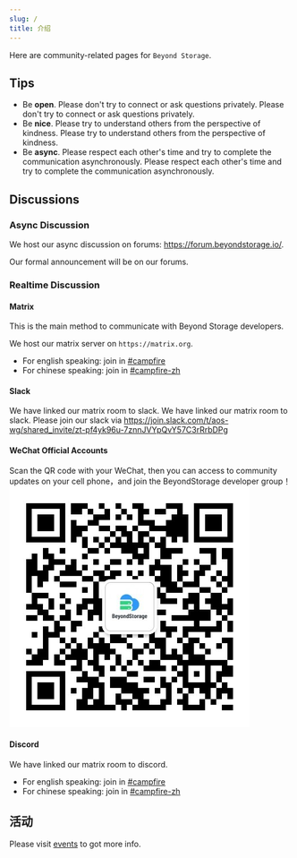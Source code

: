 ```yaml
---
slug: /
title: 介绍
---
```


Here are community-related pages for `Beyond Storage`.

## Tips

- Be **open**. Please don't try to connect or ask questions privately. Please don't try to connect or ask questions privately.
- Be **nice**. Please try to understand others from the perspective of kindness. Please try to understand others from the perspective of kindness.
- Be **async**. Please respect each other's time and try to complete the communication asynchronously. Please respect each other's time and try to complete the communication asynchronously.

## Discussions

### Async Discussion

We host our async discussion on forums: <https://forum.beyondstorage.io/>.

Our formal announcement will be on our forums.

### Realtime Discussion

#### Matrix

This is the main method to communicate with Beyond Storage developers.

We host our matrix server on `https://matrix.org`.

- For english speaking: join in [#campfire](https://matrix.to/#/#beyondstorage@campfire:matrix.org)
- For chinese speaking: join in [#campfire-zh](https://matrix.to/#/#beyondstorage@campfire-zh:matrix.org)

#### Slack

We have linked our matrix room to slack. We have linked our matrix room to slack. Please join our slack via <https://join.slack.com/t/aos-wg/shared_invite/zt-pf4yk96u-7znnJVYpQvY57C3rRrbDPg> <!-- Need Update. -->

#### WeChat Official Accounts

Scan the QR code with your WeChat, then you can access to community updates on your cell phone，and join the BeyondStorage developer group！ ![](/img/beyond-storage-qr.jpg)

#### Discord

We have linked our matrix room to discord.

- For english speaking: join in [#campfire](https://discord.gg/zFSRRDDhAD)
- For chinese speaking: join in [#campfire-zh](https://discord.gg/pE26rCUNkb)

## 活动

Please visit [events](events/index.md) to got more info.

